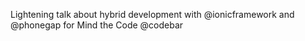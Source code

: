 Lightening talk about hybrid development with @ionicframework and @phonegap for Mind the Code @codebar